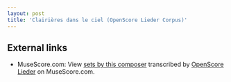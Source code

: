 ```yaml
---
layout: post
title: 'Clairières dans le ciel (OpenScore Lieder Corpus)'
---
```


## External links

- MuseScore.com: View [sets by this composer] transcribed by [OpenScore Lieder] on MuseScore.com.

[sets by this composer]: https://musescore.com/openscore-lieder-corpus/sets/5100931
[OpenScore Lieder]: https://musescore.com/openscore-lieder-corpus


